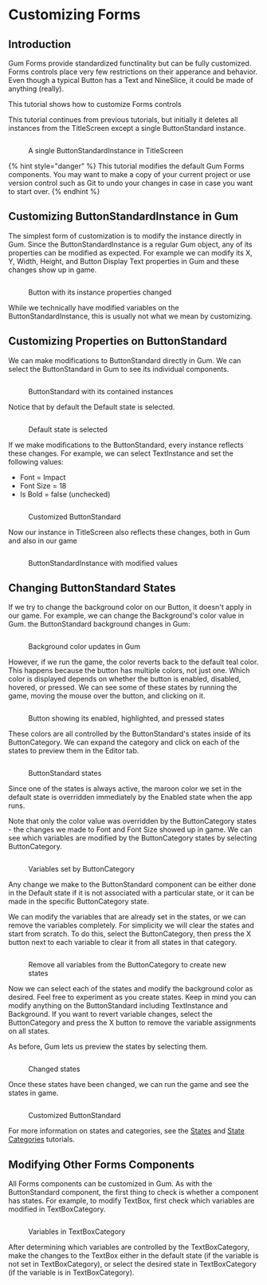 # Customizing Forms

## Introduction

Gum Forms provide standardized functinality but can be fully customized. Forms controls place very few restrictions on their apperance and behavior. Even though a typical Button has a Text and NineSlice, it could be made of anything (really).

This tutorial shows how to customize Forms controls

This tutorial continues from previous tutorials, but initially it deletes all instances from the TitleScreen except a single ButtonStandard instance.

<figure><img src="../../../../.gitbook/assets/image (161).png" alt=""><figcaption><p>A single ButtonStandardInstance in TitleScreen</p></figcaption></figure>

{% hint style="danger" %}
This tutorial modifies the default Gum Forms components. You may want to make a copy of your current project or use version control such as Git to undo your changes in case in case you want to start over.
{% endhint %}

## Customizing ButtonStandardInstance in Gum

The simplest form of customization is to modify the instance directly in Gum. Since the ButtonStandardInstance is a regular Gum object, any of its properties can be modified as expected. For example we can modify its X, Y, Width, Height, and Button Display Text properties in Gum and these changes show up in game.

<figure><img src="../../../../.gitbook/assets/image (162).png" alt=""><figcaption><p>Button with its instance properties changed</p></figcaption></figure>

While we technically have modified variables on the ButtonStandardInstance, this is usually not what we mean by customizing.

## Customizing Properties on ButtonStandard

We can make modifications to ButtonStandard directly in Gum. We can select the ButtonStandard in Gum to see its individual components.

<figure><img src="../../../../.gitbook/assets/image (163).png" alt=""><figcaption><p>ButtonStandard with its contained instances</p></figcaption></figure>

Notice that by default the Default state is selected.

<figure><img src="../../../../.gitbook/assets/02_17 41 30.png" alt=""><figcaption><p>Default state is selected</p></figcaption></figure>

If we make modifications to the ButtonStandard, every instance reflects these changes. For example, we can select TextInstance and set the following values:

* Font = Impact
* Font Size = 18
* Is Bold = false (unchecked)

<figure><img src="../../../../.gitbook/assets/02_13 46 47.png" alt=""><figcaption><p>Customized ButtonStandard</p></figcaption></figure>

Now our instance in TitleScreen also reflects these changes, both in Gum and also in our game

<figure><img src="../../../../.gitbook/assets/02_13 47 43.png" alt=""><figcaption><p>ButtonStandardInstance with modified values</p></figcaption></figure>

## Changing ButtonStandard States

If we try to change the background color on our Button, it doesn't apply in our game. For example, we can change the Background's color value in Gum. the ButtonStandard background changes in Gum:

<figure><img src="../../../../.gitbook/assets/02_17 11 41.png" alt=""><figcaption><p>Background color updates in Gum</p></figcaption></figure>

However, if we run the game, the color reverts back to the default teal color. This happens because the button has multiple colors, not just one. Which color is displayed depends on whether the button is enabled, disabled, hovered, or pressed. We can see some of these states by running the game, moving the mouse over the button, and clicking on it.

<figure><img src="../../../../.gitbook/assets/02_17 16 20.gif" alt=""><figcaption><p>Button showing its enabled, highlighted, and pressed states</p></figcaption></figure>

These colors are all controlled by the ButtonStandard's states inside of its ButtonCategory. We can expand the category and click on each of the states to preview them in the Editor tab.

<figure><img src="../../../../.gitbook/assets/02_17 21 39.gif" alt=""><figcaption><p>ButtonStandard states</p></figcaption></figure>

Since one of the states is always active, the maroon color we set in the default state is overridden immediately by the Enabled state when the app runs.

Note that only the color value was overridden by the ButtonCategory states - the changes we made to Font and Font Size showed up in game. We can see which variables are modified by the ButtonCategory states by selecting ButtonCategory.

<figure><img src="../../../../.gitbook/assets/02_17 29 50 (1).png" alt=""><figcaption><p>Variables set by ButtonCategory</p></figcaption></figure>

Any change we make to the ButtonStandard component can be either done in the Default state if it is not associated with a particular state, or it can be made in the specific ButtonCategory state.

We can modify the variables that are already set in the states, or we can remove the variables completely. For simplicity we will clear the states and start from scratch. To do this, select the ButtonCategory, then press the X button next to each variable to clear it from all states in that category.

<figure><img src="../../../../.gitbook/assets/02_17 57 27.gif" alt=""><figcaption><p>Remove all variables from the ButtonCategory to create new states</p></figcaption></figure>

Now we can select each of the states and modify the background color as desired. Feel free to experiment as you create states. Keep in mind you can modify anything on the ButtonStandard including TextInstance and Background. If you want to revert variable changes, select the ButtonCategory and press the X button to remove the variable assignments on all states.

As before, Gum lets us preview the states by selecting them.

<figure><img src="../../../../.gitbook/assets/02_18 15 27.gif" alt=""><figcaption><p>Changed states</p></figcaption></figure>

Once these states have been changed, we can run the game and see the states in game.

<figure><img src="../../../../.gitbook/assets/02_18 16 27.gif" alt=""><figcaption><p>Customized ButtonStandard</p></figcaption></figure>

For more information on states and categories, see the [States](../../../../gum-tool/tutorials-and-examples/intro-tutorials/states.md) and [State Categories](../../../../gum-tool/tutorials-and-examples/intro-tutorials/state-categories.md) tutorials.

## Modifying Other Forms Components

All Forms components can be customized in Gum. As with the ButtonStandard component, the first thing to check is whether a component has states. For example, to modify TextBox, first check which variables are modified in TextBoxCategory.

<figure><img src="../../../../.gitbook/assets/image (166).png" alt=""><figcaption><p>Variables in TextBoxCategory</p></figcaption></figure>

After determining which variables are controlled by the TextBoxCategory, make the changes to the TextBox either in the default state (if the variable is not set in TextBoxCategory), or select the desired state in TextBoxCategory (if the variable is in TextBoxCategory).
